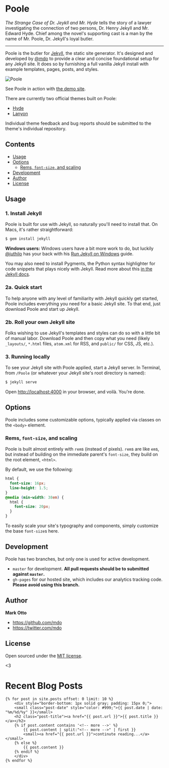 # Poole

*The Strange Case of Dr. Jeykll and Mr. Hyde* tells the story of a lawyer investigating the connection of two persons, Dr. Henry Jekyll and Mr. Edward Hyde. Chief among the novel's supporting cast is a man by the name of Mr. Poole, Dr. Jekyll's loyal butler.

-----

Poole is the butler for [Jekyll](http://jekyllrb.com), the static site generator. It's designed and developed by [@mdo](https://twitter.com/mdo) to provide a clear and concise foundational setup for any Jekyll site. It does so by furnishing a full vanilla Jekyll install with example templates, pages, posts, and styles.

![Poole](https://f.cloud.github.com/assets/98681/1834359/71ae4048-73db-11e3-9a3c-df38eb170537.png)

See Poole in action with [the demo site](http://demo.getpoole.com).

There are currently two official themes built on Poole:

* [Hyde](http://hyde.getpoole.com)
* [Lanyon](http://lanyon.getpoole.com)

Individual theme feedback and bug reports should be submitted to the theme's individual repository.


## Contents

- [Usage](#usage)
- [Options](#options)
  - [Rems, `font-size`, and scaling](#rems-font-size-and-scaling)
- [Development](#development)
- [Author](#author)
- [License](#license)


## Usage

### 1. Install Jekyll

Poole is built for use with Jekyll, so naturally you'll need to install that. On Macs, it's rather straightforward:

```bash
$ gem install jekyll
```

**Windows users:** Windows users have a bit more work to do, but luckily [@juthilo](https://github.com/juthilo) has your back with his [Run Jekyll on Windows](https://github.com/juthilo/run-jekyll-on-windows) guide.

You may also need to install Pygments, the Python syntax highlighter for code snippets that plays nicely with Jekyll. Read more about this [in the Jekyll docs](http://jekyllrb.com/docs/templates/#code_snippet_highlighting).

### 2a. Quick start

To help anyone with any level of familiarity with Jekyll quickly get started, Poole includes everything you need for a basic Jekyll site. To that end, just download Poole and start up Jekyll.

### 2b. Roll your own Jekyll site

Folks wishing to use Jekyll's templates and styles can do so with a little bit of manual labor. Download Poole and then copy what you need (likely `_layouts/`, `*.html` files, `atom.xml` for RSS, and `public/` for CSS, JS, etc.).

### 3. Running locally

To see your Jekyll site with Poole applied, start a Jekyll server. In Terminal, from `/Poole` (or whatever your Jekyll site's root directory is named):

```bash
$ jekyll serve
```

Open <http://localhost:4000> in your browser, and voilà. You're done.


## Options

Poole includes some customizable options, typically applied via classes on the `<body>` element.


### Rems, `font-size`, and scaling

Poole is built almost entirely with `rem`s (instead of pixels). `rem`s are like `em`s, but instead of building on the immediate parent's `font-size`, they build on the root element, `<html>`.

By default, we use the following:

```css
html {
  font-size: 16px;
  line-height: 1.5;
}
@media (min-width: 38em) {
  html {
    font-size: 20px;
  }
}

```

To easily scale your site's typography and components, simply customize the base `font-size`s here.


## Development

Poole has two branches, but only one is used for active development.

- `master` for development.  **All pull requests should be to submitted against `master`.**
- `gh-pages` for our hosted site, which includes our analytics tracking code. **Please avoid using this branch.**


## Author

**Mark Otto**
- <https://github.com/mdo>
- <https://twitter.com/mdo>


## License

Open sourced under the [MIT license](LICENSE.md).

<3


<h1>Recent Blog Posts</h1>
<div id="posts">

    {% for post in site.posts offset: 0 limit: 10 %}
        <div style="border-bottom: 1px solid gray; padding: 15px 0;">
        <small class="post-date" style="color: #999;">{{ post.date | date: "%m/%d/%y" }}</small> 
        <h2 class="post-title"><a href="{{ post.url }}">{{ post.title }}</a></h2>
        {% if post.content contains '<!-- more -->' %}
            {{ post.content | split:"<!-- more -->" | first }}
            <small><a href="{{ post.url }}">continute reading...</a></small>
        {% else %}
            {{ post.content }}
        {% endif %}
        </div>
    {% endfor %}

